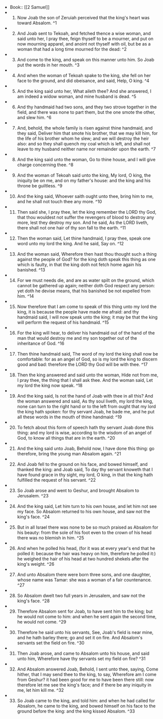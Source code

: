- Book:: [[2 Samuel]]
- 1. Now Joab the son of Zeruiah perceived that the king's heart was toward Absalom. ^1
- 2. And Joab sent to Tekoah, and fetched thence a wise woman, and said unto her, I pray thee, feign thyself to be a mourner, and put on now mourning apparel, and anoint not thyself with oil, but be as a woman that had a long time mourned for the dead: ^2
- 3. And come to the king, and speak on this manner unto him. So Joab put the words in her mouth. ^3
- 4. And when the woman of Tekoah spake to the king, she fell on her face to the ground, and did obeisance, and said, Help, O king. ^4
- 5. And the king said unto her, What aileth thee? And she answered, I am indeed a widow woman, and mine husband is dead. ^5
- 6. And thy handmaid had two sons, and they two strove together in the field, and there was none to part them, but the one smote the other, and slew him. ^6
- 7. And, behold, the whole family is risen against thine handmaid, and they said, Deliver him that smote his brother, that we may kill him, for the life of his brother whom he slew; and we will destroy the heir also: and so they shall quench my coal which is left, and shall not leave to my husband neither name nor remainder upon the earth. ^7
- 8. And the king said unto the woman, Go to thine house, and I will give charge concerning thee. ^8
- 9. And the woman of Tekoah said unto the king, My lord, O king, the iniquity be on me, and on my father's house: and the king and his throne be guiltless. ^9
- 10. And the king said, Whoever saith ought unto thee, bring him to me, and he shall not touch thee any more. ^10
- 11. Then said she, I pray thee, let the king remember the LORD thy God, that thou wouldest not suffer the revengers of blood to destroy any more, lest they destroy my son. And he said, As the LORD liveth, there shall not one hair of thy son fall to the earth. ^11
- 12. Then the woman said, Let thine handmaid, I pray thee, speak one word unto my lord the king. And he said, Say on. ^12
- 13. And the woman said, Wherefore then hast thou thought such a thing against the people of God? for the king doth speak this thing as one which is faulty, in that the king doth not fetch home again his banished. ^13
- 14. For we must needs die, and are as water spilt on the ground, which cannot be gathered up again; neither doth God respect any person: yet doth he devise means, that his banished be not expelled from him. ^14
- 15. Now therefore that I am come to speak of this thing unto my lord the king, it is because the people have made me afraid: and thy handmaid said, I will now speak unto the king; it may be that the king will perform the request of his handmaid. ^15
- 16. For the king will hear, to deliver his handmaid out of the hand of the man that would destroy me and my son together out of the inheritance of God. ^16
- 17. Then thine handmaid said, The word of my lord the king shall now be comfortable: for as an angel of God, so is my lord the king to discern good and bad: therefore the LORD thy God will be with thee. ^17
- 18. Then the king answered and said unto the woman, Hide not from me, I pray thee, the thing that I shall ask thee. And the woman said, Let my lord the king now speak. ^18
- 19. And the king said, Is not the hand of Joab with thee in all this? And the woman answered and said, As thy soul liveth, my lord the king, none can turn to the right hand or to the left from ought that my lord the king hath spoken: for thy servant Joab, he bade me, and he put all these words in the mouth of thine handmaid: ^19
- 20. To fetch about this form of speech hath thy servant Joab done this thing: and my lord is wise, according to the wisdom of an angel of God, to know all things that are in the earth. ^20
- 21. And the king said unto Joab, Behold now, I have done this thing: go therefore, bring the young man Absalom again. ^21
- 22. And Joab fell to the ground on his face, and bowed himself, and thanked the king: and Joab said, To day thy servant knoweth that I have found grace in thy sight, my lord, O king, in that the king hath fulfilled the request of his servant. ^22
- 23. So Joab arose and went to Geshur, and brought Absalom to Jerusalem. ^23
- 24. And the king said, Let him turn to his own house, and let him not see my face. So Absalom returned to his own house, and saw not the king's face. ^24
- 25. But in all Israel there was none to be so much praised as Absalom for his beauty: from the sole of his foot even to the crown of his head there was no blemish in him. ^25
- 26. And when he polled his head, (for it was at every year's end that he polled it: because the hair was heavy on him, therefore he polled it:) he weighed the hair of his head at two hundred shekels after the king's weight. ^26
- 27. And unto Absalom there were born three sons, and one daughter, whose name was Tamar: she was a woman of a fair countenance. ^27
- 28. So Absalom dwelt two full years in Jerusalem, and saw not the king's face. ^28
- 29. Therefore Absalom sent for Joab, to have sent him to the king; but he would not come to him: and when he sent again the second time, he would not come. ^29
- 30. Therefore he said unto his servants, See, Joab's field is near mine, and he hath barley there; go and set it on fire. And Absalom's servants set the field on fire. ^30
- 31. Then Joab arose, and came to Absalom unto his house, and said unto him, Wherefore have thy servants set my field on fire? ^31
- 32. And Absalom answered Joab, Behold, I sent unto thee, saying, Come hither, that I may send thee to the king, to say, Wherefore am I come from Geshur? it had been good for me to have been there still: now therefore let me see the king's face; and if there be any iniquity in me, let him kill me. ^32
- 33. So Joab came to the king, and told him: and when he had called for Absalom, he came to the king, and bowed himself on his face to the ground before the king: and the king kissed Absalom. ^33

